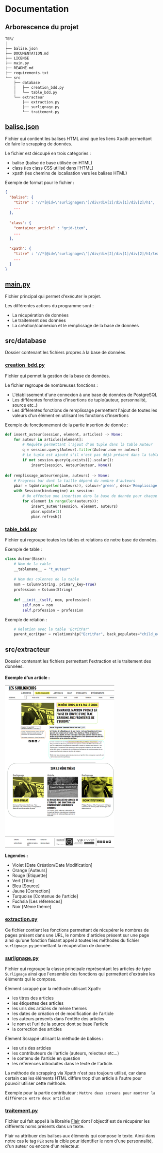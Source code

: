 # Documentation

## Arborescence du projet
```text
TER/
│
├── balise.json
├── DOCUMENTATION.md
├── LICENSE
├── main.py
├── README.md
├── requirements.txt
└── src
    ├── database
    │   ├── creation_bdd.py
    │   └── table_bdd.py
    └── extracteur
        ├── extraction.py
        ├── surlignage.py
        └── traitement.py
```

## [balise.json](https://github.com/theophiIe/TER/blob/xpath_version/balise.json)

Fichier qui contient les balises HTML ainsi que les liens Xpath permettant de faire le scrapping de données.

Le fichier est découpé en trois catégories : 
 - balise (balise de base utilisée en HTML)
 - class (les class CSS utilisé dans l'HTML)
 - xpath (les chemins de localisation vers les balises HTML)

Exemple de format pour le fichier :
```json
{
  "balise": {
    "titre" : "//*[@id=\"surlignages\"]/div/div[2]/div[1]/div[2]/h1",
    ...
  },

  "class": {
    "container_article" : "grid-item",
    ...
  },

  "xpath": {
    "titre" : "//*[@id=\"surlignages\"]/div/div[2]/div[1]/div[2]/h1/text()",
    ...
  }
}
```

## [main.py](https://github.com/theophiIe/TER/blob/xpath_version/main.py)

Fichier principal qui permet d'exécuter le projet.

Les différentes actions du programme sont :
 - La récupération de données
 - Le traitement des données
 - La création/connexion et le remplissage de la base de données

## src/database
Dossier contenant les fichiers propres à la base de données.

### [creation_bdd.py](https://github.com/theophiIe/TER/blob/xpath_version/creation_bdd.py)

Fichier qui permet la gestion de la base de données.

Le fichier regroupe de nombreuses fonctions :
 - L'établissement d'une connexion à une base de données de PostgreSQL
 - Les différentes fonctions d'insertions de tuple(auteur, personnalité, source etc..)
 - Les différentes fonctions de remplissage permettent l'ajout de toutes les valeurs d'un élément en utilisant les fonctions d'insertions

Exemple du fonctionnement de la partie insertion de donnée :
```python
def insert_auteur(session, element, articles) -> None:
    for auteur in articles[element]:
        # Requête permettant l'ajout d'un tuple dans la table Auteur
        q = session.query(Auteur).filter(Auteur.nom == auteur)
        # Le tuple est ajouté s'il n'est pas déjà présent dans la table
        if not session.query(q.exists()).scalar():
            insert(session, Auteur(auteur, None))

def remplissage_auteur(engine, auteurs) -> None:
    # Progress bar dont la taille dépend du nombre d'auteurs
    pbar = tqdm(range(len(auteurs)), colour='green', desc='Remplissage auteur')
    with Session(bind=engine) as session:
        # On effectue une insertion dans la base de donnée pour chaque élément présent dans le tableau
        for element in range(len(auteurs)):
            insert_auteur(session, element, auteurs)
            pbar.update(1)
            pbar.refresh()
```

### [table_bdd.py](https://github.com/theophiIe/TER/blob/xpath_version/table_bdd.py)

Fichier qui regroupe toutes les tables et relations de notre base de données.

Exemple de table :
```python
class Auteur(Base):
    # Nom de la table
    __tablename__ = "t_auteur"

    # Nom des colonnes de la table
    nom = Column(String, primary_key=True)
    profession = Column(String)

    def __init__(self, nom, profession):
        self.nom = nom
        self.profession = profession
```

Exemple de relation :
```python
    # Relation avec la table 'EcritPar'
    parent_ecritpar = relationship("EcritPar", back_populates="child_ecritpar")
```

## src/extracteur
Dossier contenant les fichiers permettant l'extraction et le traitement des données. 

#### Exemple d'un article :

![exemple d'image d'un article.](/images/ImageArticle.png "exemple d'image d'un article.")

**Légendes :** 

* Violet [Date Création/Date Modification]
* Orange [Auteurs]
* Rouge [Etiquette]
* Vert [Titre]
* Bleu [Source]
* Jaune [Correction]
* Turquoise [Contenue de l'article]
* Fuchsia [Les réferences]
* Noir [Même thème]

### [extraction.py](https://github.com/theophiIe/TER/blob/xpath_version/extraction.py)

Ce fichier contient les fonctions permettant de récupérer le nombres de pages présent dans une URL, le nombre
d'articles présent sur une page ainsi qu'une fonction faisant appel à toutes les méthodes du fichier `surlignage.py`
permettant la récupération de donnée.

### [surlignage.py](https://github.com/theophiIe/TER/blob/xpath_version/surlignage.py)

Fichier qui regroupe la classe principale représentant les articles de type `Surlignage` ainsi que l'ensemble des fonctions
qui permettent d'extraire les éléments qui le compose.

Élement scrappé par la méthode utilisant Xpath:
 - les titres des articles
 - les étiquettes des articles
 - les urls des articles de même themes
 - les dates de création et de modification de l'article
 - les auteurs présents dans l'entête des articles
 - le nom et l'url de la source dont se base l'article
 - la correction des articles

Élement Scrappé utilisant la méthode de balises :
 - les urls des articles
 - les contributeurs de l'article (auteurs, relecteur etc...)
 - le contenu de l'article en question
 - les références introduites dans le texte de l'article.

La méthode de scrapping via Xpath n'est pas toujours utilisé, car dans certain cas les éléments HTML
diffère trop d'un article à l'autre pour pouvoir utiliser cette méthode.

Exemple pour la partie contributeur :
`Mettre deux screens pour montrer la différence entre deux articles`

### [traitement.py](https://github.com/theophiIe/TER/blob/xpath_version/traitement.py)

Fichier qui fait appel à la librairie [Flair](https://github.com/theophiIe/TER/blob/xpath_version/traitement.py)
dont l'objectif est de récupérer les différents noms présents dans un texte.

Flair va attribuer des balises aux éléments qui compose le texte. Ainsi dans notre cas le tag `PER` 
sera la cible pour identifier le nom d'une personnalité, d'un auteur ou encore d'un relecteur.
